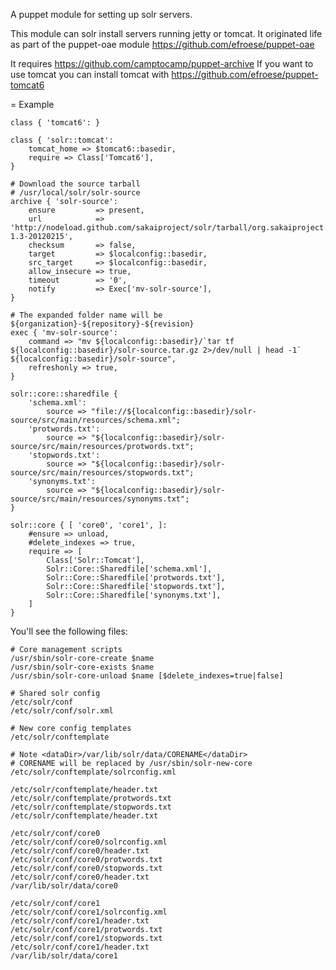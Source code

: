 A puppet module for setting up solr servers.

This module can solr install servers running jetty or tomcat.
It originated life as part of the puppet-oae module https://github.com/efroese/puppet-oae

It requires https://github.com/camptocamp/puppet-archive
If you want to use tomcat you can install tomcat with https://github.com/efroese/puppet-tomcat6

= Example

    class { 'tomcat6': }

    class { 'solr::tomcat':
        tomcat_home => $tomcat6::basedir,
        require => Class['Tomcat6'],
    }

    # Download the source tarball
    # /usr/local/solr/solr-source
    archive { 'solr-source':
        ensure         => present,
        url            => 'http://nodeload.github.com/sakaiproject/solr/tarball/org.sakaiproject.nakamura.solr-1.3-20120215',
        checksum       => false,
        target         => $localconfig::basedir,
        src_target     => $localconfig::basedir,
        allow_insecure => true,
        timeout        => '0',
        notify         => Exec['mv-solr-source'],
    }

    # The expanded folder name will be ${organization}-${repository}-${revision}
    exec { 'mv-solr-source':
        command => "mv ${localconfig::basedir}/`tar tf ${localconfig::basedir}/solr-source.tar.gz 2>/dev/null | head -1` ${localconfig::basedir}/solr-source",
        refreshonly => true,
    }

    solr::core::sharedfile {
        'schema.xml':
            source => "file://${localconfig::basedir}/solr-source/src/main/resources/schema.xml";
        'protwords.txt':
            source => "${localconfig::basedir}/solr-source/src/main/resources/protwords.txt";
        'stopwords.txt':
            source => "${localconfig::basedir}/solr-source/src/main/resources/stopwords.txt";
        'synonyms.txt':
            source => "${localconfig::basedir}/solr-source/src/main/resources/synonyms.txt";
    }

    solr::core { [ 'core0', 'core1', ]:
        #ensure => unload,
        #delete_indexes => true,
        require => [
            Class['Solr::Tomcat'],
            Solr::Core::Sharedfile['schema.xml'],
            Solr::Core::Sharedfile['protwords.txt'],
            Solr::Core::Sharedfile['stopwords.txt'],
            Solr::Core::Sharedfile['synonyms.txt'],
        ]
    }
    
You'll see the following files:
    
    # Core management scripts
    /usr/sbin/solr-core-create $name
    /usr/sbin/solr-core-exists $name
    /usr/sbin/solr-core-unload $name [$delete_indexes=true|false]

    # Shared solr config
    /etc/solr/conf
    /etc/solr/conf/solr.xml

    # New core config templates
    /etc/solr/conftemplate
    
    # Note <dataDir>/var/lib/solr/data/CORENAME</dataDir>
    # CORENAME will be replaced by /usr/sbin/solr-new-core
    /etc/solr/conftemplate/solrconfig.xml

    /etc/solr/conftemplate/header.txt
    /etc/solr/conftemplate/protwords.txt
    /etc/solr/conftemplate/stopwords.txt
    /etc/solr/conftemplate/header.txt
    
    /etc/solr/conf/core0
    /etc/solr/conf/core0/solrconfig.xml
    /etc/solr/conf/core0/header.txt
    /etc/solr/conf/core0/protwords.txt
    /etc/solr/conf/core0/stopwords.txt
    /etc/solr/conf/core0/header.txt
    /var/lib/solr/data/core0

    /etc/solr/conf/core1
    /etc/solr/conf/core1/solrconfig.xml
    /etc/solr/conf/core1/header.txt
    /etc/solr/conf/core1/protwords.txt
    /etc/solr/conf/core1/stopwords.txt
    /etc/solr/conf/core1/header.txt
    /var/lib/solr/data/core1
